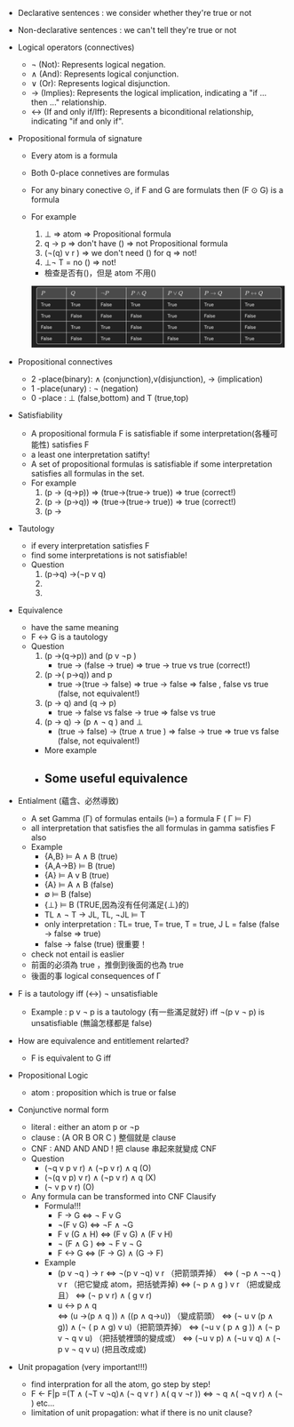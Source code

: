 - Declarative sentences : we consider whether they're true or not
- Non-declarative sentences : we can't tell they're true or not

- Logical operators (connectives)

  - ¬ (Not): Represents logical negation.
  - ∧ (And): Represents logical conjunction.
  - ∨ (Or): Represents logical disjunction.
  - → (Implies): Represents the logical implication, indicating a "if ... then ..." relationship.
  - ↔ (If and only if/Iff): Represents a biconditional relationship, indicating "if and only if".

- Propositional formula of signature

  - Every atom is a formula
  - Both 0-place connetives are formulas
  - For any binary conective ⊙, if F and G are formulats then (F ⊙ G) is a formula
  - For example

    1.  ⊥ => atom => Propositional formula
    2.  q -> p => don't have () => not Propositional formula
    3.  (¬(q) v r ) => we don't need () for q => not!
    4.  ⊥¬ T = no () => not!

    - 檢查是否有()，但是 atom 不用()

    ![alt text](table.png)

- Propositional connectives

  - 2 -place(binary): ∧ (conjunction),v(disjunction), → (implication)
  - 1 -place(unary) : ¬ (negation)
  - 0 -place : ⊥ (false,bottom) and T (true,top)

- Satisfiability

  - A propositional formula F is satisfiable if some interpretation(各種可能性) satisfies F
  - a least one interpretation satifty!
  - A set of propositional formulas is satisfiable if some interpretation satisfies all formulas in the set.
  - For example
    1. (p -> (q->p)) => (true->(true-> true)) => true (correct!)
    2. (p -> (p->q)) => (true->(true-> true)) => true (correct!)
    3. (p ->

- Tautology

  - if every interpretation satisfies F
  - find some interpretations is not satisfiable!
  - Question
    1. (p->q) ->(¬p v q)
    2.
    3.

- Equivalence

  - have the same meaning
  - F ↔ G is a tautology
  - Question
    1. (p ->(q->p)) and (p v ¬p )
       - true -> (false -> true) => true -> true vs true (correct!)
    2. (p ->( p->q)) and p
       - true ->(true -> false) => true -> false => false , false vs true (false, not equivalent!)
    3. (p -> q) and (q -> p)
       - true -> false vs false -> true => false vs true
    4. (p -> q) -> (p ∧ ¬ q ) and ⊥
       - (true -> false) -> (true ∧ true ) => false -> true => true vs false (false, not equivalent!)
    - More example
    - ## Some useful equivalence

- Entialment (蘊含、必然導致)

  - A set Gamma (Γ) of formulas entails (⊨) a formula F ( Γ ⊨ F)
  - all interpretation that satisfies the all formulas in gamma satisfies F also
  - Example
    - {A,B} ⊨ A ∧ B (true)
    - {A,A->B} ⊨ B (true)
    - {A} ⊨ A v B (true)
    - {A} ⊨ A ∧ B (false)
    - ∅ ⊨ B (false)
    - {⊥} ⊨ B (TRUE,因為沒有任何滿足{⊥}的)
    - TL ∧ ¬ T -> JL, TL, ¬JL ⊨ T
    - only interpretation : TL= true, T= true, T = true, J L = false (false -> false => true)
    - false -> false (true) 很重要！
  - check not entail is easlier
  - 前面的必須為 true ，推倒到後面的也為 true
  - 後面的事 logical consequences of Γ

- F is a tautology iff (<->) ¬ unsatisfiable

  - Example : p v ¬ p is a tautology (有一些滿足就好) iff ¬(p v ¬ p) is unsatisfiable (無論怎樣都是 false)

- How are equivalence and entitlement relarted?
  - F is equivalent to G iff
- Propositional Logic
  - atom : proposition which is true or false
- Conjunctive normal form
  - literal : either an atom p or ¬p
  - clause : (A OR B OR C ) 整個就是 clause
  - CNF : AND AND AND ! 把 clause 串起來就變成 CNF
  - Question
    - (¬q v p v r) ∧ (¬p v r) ∧ q (O)
    - (¬(q v p) v r) ∧ (¬p v r) ∧ q (X)
    - (¬ v p v r) (O)
  - Any formula can be transformed into CNF Clausify
    - Formula!!!
      - F -> G <=> ¬ F v G
      - ¬(F v G) <=> ¬F ∧ ¬G
      - F v (G ∧ H) <=> (F v G) ∧ (F v H)
      - ¬ (F ∧ G ) <=> ¬ F v ¬ G
      - F <-> G <=> (F -> G) ∧ (G -> F)
    - Example
      - (p v ¬q ) -> r
        <=> ¬(p v ¬q) v r （把箭頭弄掉）
        <=> ( ¬p ∧ ¬¬q ) v r （把它變成 atom，把括號弄掉)
        <=> (¬ p ∧ g ) v r （把或變成且）
        <=> (¬ p v r) ∧ ( g v r)
      - u <-> p ∧ q  
        <=> (u ->(p ∧ q )) ∧ ((p ∧ q->u)) （變成箭頭）
        <=> (¬ u v (p ∧ g)) ∧ (¬ ( p ∧ g) v u)（把箭頭弄掉）
        <=> (¬u v ( p ∧ g )) ∧ (¬ p v ¬ q v u) （把括號裡頭的變成或）
        <=> (¬u v p) ∧ (¬u v q) ∧ (¬ p v ¬ q v u) (把且改成或)
- Unit propagation (very important!!!)
  - find interpration for all the atom, go step by step!
  - F <- F|p =(T ∧ (¬T v ¬q)∧ (¬ q v r ) ∧( q v ¬r ))
    <=> ¬ q ∧( ¬q v r) ∧ (¬ ) etc...
  - limitation of unit propagation: what if there is no unit clause?
